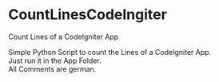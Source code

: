 # CountLinesCodeIngiter
Count Lines of a CodeIgniter App 

Simple Python Script to count the Lines of a CodeIgniter App. <br>
Just run it in the App Folder.<br>
All Comments are german.<br>
